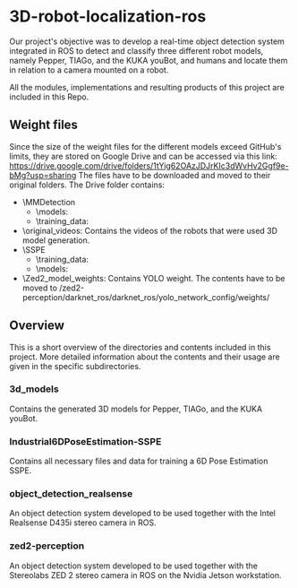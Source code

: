 # 3D-robot-localization-ros

Our project's objective was to develop a real-time object detection system integrated in ROS to detect and classify three different robot models, namely Pepper, TIAGo, and the KUKA youBot, and humans and locate them in relation to a camera mounted on a robot.

All the modules, implementations and resulting products of this project are included in this Repo.

## Weight files

Since the size of the weight files for the different models exceed GitHub's limits, they are stored on Google Drive and can be accessed via this link: https://drive.google.com/drive/folders/1tYig62OAzJDJrKIc3dWvHv2Ggf9e-bMg?usp=sharing
The files have to be downloaded and moved to their original folders. 
The Drive folder contains:
* \MMDetection
  * \models:
  * \training_data:
* \original_videos: Contains the videos of the robots that were used 3D model generation.
* \SSPE
  * \training_data:
  * \models: 
* \Zed2_model_weights: Contains YOLO weight. The contents have to be moved to /zed2-perception/darknet_ros/darknet_ros/yolo_network_config/weights/

## Overview

This is a short overview of the directories and contents included in this project. More detailed information about the contents and their usage are given in the specific subdirectories.

### 3d_models

Contains the generated 3D models for Pepper, TIAGo, and the KUKA youBot.

### Industrial6DPoseEstimation-SSPE

Contains all necessary files and data for training a 6D Pose Estimation SSPE.

### object_detection_realsense

An object detection system developed to be used together with the Intel Realsense D435i stereo camera in ROS.

### zed2-perception

An object detection system developed to be used together with the Stereolabs ZED 2 stereo camera in ROS on the Nvidia Jetson workstation.


